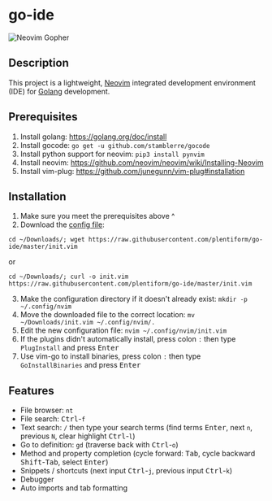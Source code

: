 go-ide
===

![Neovim Gopher](https://raw.githubusercontent.com/plentiform/go-ide/master/gopher.png)

## Description

This project is a lightweight, [Neovim](https://neovim.io/) integrated development environment (IDE) for [Golang](https://golang.org/) development.

## Prerequisites

1. Install golang: https://golang.org/doc/install
2. Install gocode: `go get -u github.com/stamblerre/gocode`
3. Install python support for neovim: `pip3 install pynvim`
4. Install neovim: https://github.com/neovim/neovim/wiki/Installing-Neovim
5. Install vim-plug: https://github.com/junegunn/vim-plug#installation

## Installation

1. Make sure you meet the prerequisites above ^
2. Download the [config file](https://raw.githubusercontent.com/plentiform/go-ide/master/init.vim): 
```
cd ~/Downloads/; wget https://raw.githubusercontent.com/plentiform/go-ide/master/init.vim
```
or
```
cd ~/Downloads/; curl -o init.vim https://raw.githubusercontent.com/plentiform/go-ide/master/init.vim
```
3. Make the configuration directory if it doesn't already exist: `mkdir -p ~/.config/nvim`
4. Move the downloaded file to the correct location: `mv ~/Downloads/init.vim ~/.config/nvim/.`
5. Edit the new configuration file: `nvim ~/.config/nvim/init.vim`
6. If the plugins didn't automatically install, press colon `:` then type `PlugInstall` and press <kbd>Enter</kbd>
7. Use vim-go to install binaries, press colon `:` then type `GoInstallBinaries` and press <kbd>Enter</kbd>

## Features

- File browser: `nt`
- File search: <kbd>Ctrl</kbd>-`f`
- Text search: `/` then type your search terms (find terms <kbd>Enter</kbd>, next `n`, previous `N`, clear highlight <kbd>Ctrl</kbd>-`l`)  
- Go to definition: `gd` (traverse back with <kbd>Ctrl</kbd>-`o`)
- Method and property completion (cycle forward: <kbd>Tab</kbd>, cycle backward <kbd>Shift</kbd>-<kbd>Tab</kbd>, select <kbd>Enter</kbd>)
- Snippets / shortcuts (next input <kbd>Ctrl</kbd>-`j`, previous input <kbd>Ctrl</kbd>-`k`)
- Debugger
- Auto imports and tab formatting
